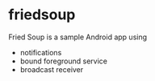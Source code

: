 # friedsoup
Fried Soup is a sample Android app using
- notifications
- bound foreground service
- broadcast receiver
